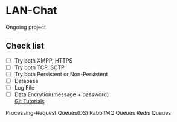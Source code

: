 # LAN-Chat
Ongoing project
## Check list
 - [ ] Try both XMPP, HTTPS
 - [ ] Try both TCP, SCTP
 - [ ] Try both Persistent or Non-Persistent
 - [ ] Database
 - [ ] Log File
 - [ ] Data Encrytion(message + password)<br/>
 [Git Tutorials](https://github.com/may55/Git-Tutorials)

 Processing-Request
	 Queues(DS)
	 RabbitMQ Queues
	 Redis Queues
